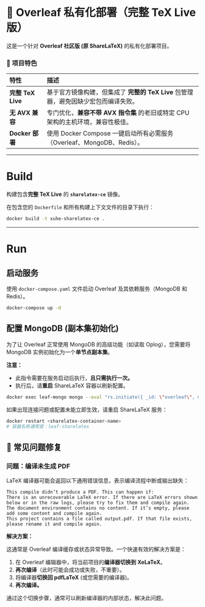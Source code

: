 # 📖 Overleaf 私有化部署（完整 TeX Live 版）

这是一个针对 **Overleaf 社区版 (原 ShareLaTeX)** 的私有化部署项目。

### 🚀 项目特色

| 特性 | 描述 |
| :--- | :--- |
| **完整 TeX Live** | 基于官方镜像构建，但集成了 **完整的 TeX Live** 包管理器，避免因缺少宏包而编译失败。 |
| **无 AVX 兼容** | 专门优化，**兼容不带 AVX 指令集** 的老旧或特定 CPU 架构的主机环境，兼容性极佳。 |
| **Docker 部署** | 使用 Docker Compose 一键启动所有必需服务（Overleaf、MongoDB、Redis）。 |

-----

# Build

构建包含**完整 TeX Live** 的 **`sharelatex-ce`** 镜像。

在包含您的 `Dockerfile` 和所有构建上下文文件的目录下执行：

```bash
docker build -t xuhe-sharelatex-ce .
```

-----

# Run

## 启动服务

使用 `docker-compose.yaml` 文件启动 Overleaf 及其依赖服务（MongoDB 和 Redis）。

```bash
docker-compose up -d
```

## 配置 MongoDB (副本集初始化)

为了让 Overleaf 正常使用 MongoDB 的高级功能（如读取 Oplog），您需要将 MongoDB 实例初始化为一个**单节点副本集**。

**注意：**

  * 此指令需要在服务启动后执行，**且只需执行一次。**
  * 执行后，请**重启** ShareLaTeX 容器以刷新配置。

<!-- end list -->

```bash
docker exec leaf-mongo mongo --eval "rs.initiate({ _id: \"overleaf\", members: [ { _id: 0, host: \"mongo:27017\" } ] })"
```

如果出现连接问题或配置未能立即生效，请重启 ShareLaTeX 服务：

```bash
docker restart <sharelatex-container-name>
# 容器名称通常是：leaf-sharelatex
```

## 🐛 常见问题修复

### 问题：编译未生成 PDF

LaTeX 编译器可能会返回以下通用错误信息，表示编译流程中断或输出缺失：

```
This compile didn’t produce a PDF. This can happen if:
There is an unrecoverable LaTeX error. If there are LaTeX errors shown below or in the raw logs, please try to fix them and compile again.
The document environment contains no content. If it’s empty, please add some content and compile again.
This project contains a file called output.pdf. If that file exists, please rename it and compile again.
```

**解决方案：**

这通常是 Overleaf 编译缓存或状态异常导致。一个快速有效的解决方案是：

1.  在 Overleaf 编辑器中，将当前项目的**编译器切换到 XeLaTeX**。
2.  **再次编译**（此时可能会成功或失败，不重要）。
3.  将编译器**切换回 pdfLaTeX** (或您需要的编译器)。
4.  **再次编译。**

通过这个切换步骤，通常可以刷新编译器的内部状态，解决此问题。
